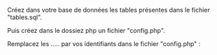 Créez dans votre base de données les tables présentes dans le fichier "tables.sql".

Puis créez dans le dossiez php un fichier "config.php".

Remplacez les ..... par vos identifiants dans le fichier "config.php" :

<?php

/*** mysql hostname ***/
$hostname = '....';

/*** mysql username ***/
$username = '.....';

/*** mysql password ***/
$password = '.....';

/*** dbname ***/
$dbname = '.....';
